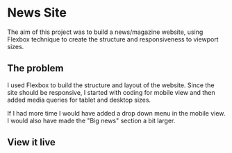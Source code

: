 # News Site

The aim of this project was to build a news/magazine website, using Flexbox technique to create the structure and responsiveness to viewport sizes.

## The problem

I used Flexbox to build the structure and layout of the website. 
Since the site should be responsive, I started with coding for mobile view and then added media queries for tablet and desktop sizes. 

If I had more time I would have added a drop down menu in the mobile view. I would also have made the "Big news" section a bit larger.

## View it live

